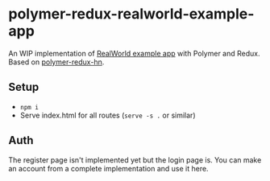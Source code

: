 # polymer-redux-realworld-example-app

An WIP implementation of [RealWorld example app](https://github.com/gothinkster/realworld) with Polymer and Redux. Based on [polymer-redux-hn](https://github.com/keanulee/polymer-redux-hn).

## Setup

* `npm i`
* Serve index.html for all routes (`serve -s .` or similar)

## Auth

The register page isn't implemented yet but the login page is. You can make an account from a complete implementation and use it here.
